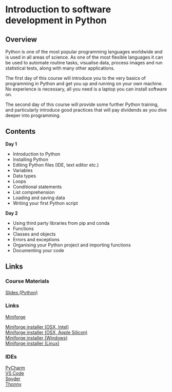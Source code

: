 # Introduction to software development in Python

## Overview
Python is one of the most popular programming languages worldwide and is used in all areas of science. As one of the 
most flexible languages it can be used to automate routine tasks, visualise data, process images and run statistical 
tests, along with many other applications.

The first day of this course will introduce you to the very basics of programming in Python and get you up and running 
on your own machine. No experience is necessary, all you need is a laptop you can install software on.

The second day of this course will provide some further Python training, and particularly introduce good practices that 
will pay dividends as you dive deeper into programming. 


## Contents

**Day 1**

*   Introduction to Python
*   Installing Python
*   Editing Python files (IDE, text editor etc.)
*   Variables
*   Data types
*   Loops
*   Conditional statements
*   List comprehension
*   Loading and saving data
*   Writing your first Python script

**Day 2**

*   Using third party libraries from pip and conda
*   Functions
*   Classes and objects
*   Errors and exceptions
*   Organising your Python project and importing functions
*   Documenting your code


## Links

### Course Materials
[Slides (Python)](https://docs.google.com/presentation/d/11URuWOxi5TMbeJNo4R1NWfBQ_ZPNFpe6YU6dvLAVcYQ/edit?usp=sharing)

### Links
[Miniforge](https://github.com/conda-forge/miniforge)

[Miniforge installer (OSX, Intel)](https://github.com/conda-forge/miniforge/releases/latest/download/Miniforge3-MacOSX-x86_64.sh)  
[Miniforge installer (OSX, Apple Silicon)](https://github.com/conda-forge/miniforge/releases/latest/download/Miniforge3-MacOSX-arm64.sh)  
[Miniforge installer (Windows)](https://github.com/conda-forge/miniforge/releases/latest/download/Miniforge3-Windows-x86_64.exe)  
[Miniforge installer (Linux)](https://github.com/conda-forge/miniforge/releases/latest/download/Miniforge3-Linux-x86_64.sh)

### IDEs
[PyCharm](https://www.jetbrains.com/pycharm/)  
[VS Code](https://code.visualstudio.com/)  
[Spyder](https://www.spyder-ide.org/)  
[Thonny](https://thonny.org/)
